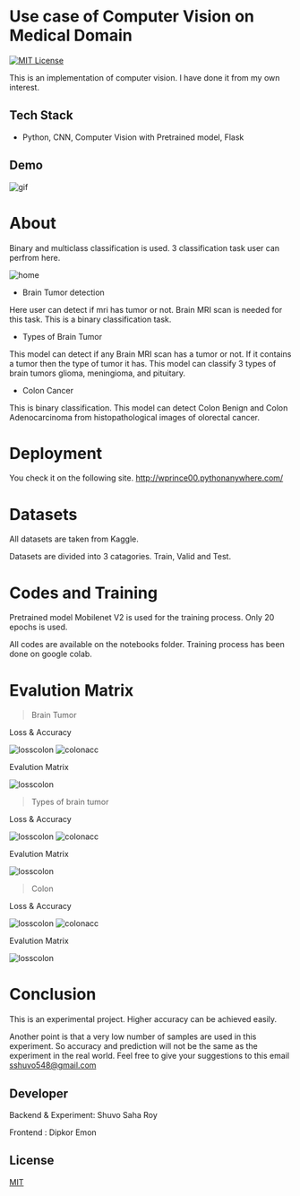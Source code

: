 # <strong>Use case of Computer Vision on Medical Domain</strong>

[![MIT License](https://img.shields.io/badge/License-MIT-green.svg)](https://choosealicense.com/licenses/mit/)

This is an implementation of computer vision. I have done it from my own interest.


## <strong>Tech Stack</strong>

* Python, CNN, Computer Vision with Pretrained model, Flask

## <strong>Demo</strong>
![gif](uploads/main.gif)

# <strong>About</strong>

Binary and multiclass classification is used. 3 classification task user can perfrom here.

![home](uploads/home.png)

* Brain Tumor detection

Here user can detect if mri has tumor or not. Brain MRI scan is needed for this task. This is a binary classification task.

* Types of Brain Tumor

This model can detect if any Brain MRI scan has a tumor or not. If it contains a tumor then the type of tumor it has. This model can classify 3 types of brain tumors glioma, meningioma, and pituitary.

* Colon Cancer

This is binary classification. This model can detect Colon Benign and Colon Adenocarcinoma from histopathological images of olorectal cancer.

# <strong>Deployment</strong>

You check it on the following site. http://wprince00.pythonanywhere.com/
# <strong>Datasets</strong>

All datasets are taken from Kaggle.

Datasets are divided into 3 catagories. Train, Valid and Test.

# <strong>Codes and Training</strong>

Pretrained model Mobilenet V2 is used for the training process. Only 20 epochs is used.

All codes are available on the notebooks folder. Training process has been done on google colab.

# Evalution Matrix

> Brain Tumor

Loss & Accuracy

![losscolon](uploads/bbloss.png)   ![colonacc](uploads/bbacc.png)

Evalution Matrix

![losscolon](uploads/bbmat.PNG)

> Types of brain tumor

Loss & Accuracy

![losscolon](uploads/bmloss.png)   ![colonacc](uploads/bmacc.png)

Evalution Matrix

![losscolon](uploads/bmmat.PNG)

> Colon

Loss & Accuracy

![losscolon](uploads/colonloss.png)   ![colonacc](uploads/colonaccuracy.png)

Evalution Matrix

![losscolon](uploads/colonmat.PNG)

# Conclusion

This is an experimental project. Higher accuracy can be achieved easily.

Another point is that a very low number of samples are used in this experiment. So accuracy and prediction will not be the same as the experiment in the real world. Feel free to give your suggestions to this email sshuvo548@gmail.com


## Developer
Backend & Experiment: Shuvo Saha Roy

Frontend : Dipkor Emon

## License

[MIT](https://choosealicense.com/licenses/mit/)
